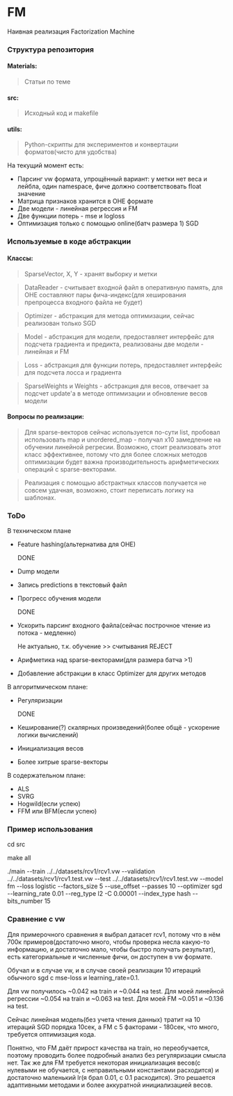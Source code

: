 # FM
Наивная реализация Factorization Machine


### Структура репозитория

#### Materials:
> Статьи по теме

#### src:
> Исходный код и makefile

#### utils: 
> Python-скрипты для экспериментов и конвертации форматов(чисто для удобства)

На текущий момент есть:
* Парсинг vw формата, упрощённый вариант: у метки нет веса и лейбла, один namespace, фиче должно соответствовать float значение
* Матрица признаков хранится в OHE формате
* Две модели - линейная регрессия и FM
* Две функции потерь - mse и logloss
* Оптимизация только с помощью online(батч размера 1) SGD


### Используемые в коде абстракции

#### Классы:
> SparseVector, X, Y - хранят выборку и метки

> DataReader - считывает входной файл в оперативную память, для OHE составляют пары фича-индекс(для хеширования препроцесса входного файла не будет)

> Optimizer - абстракция для метода оптимизации, сейчас реализован только SGD

> Model - абстракция для модели, предоставляет интерфейс для подсчета градиента и предикта, реализованы две модели - линейная и FM

> Loss - абстракция для функции потерь, предоставляет интерфейс для подсчета лосса и градиента

> SparseWeights и Weights - абстракция для весов, отвечает за подсчет update'а в методе оптимизации и обновление весов модели

#### Вопросы по реализации:
> Для sparse-векторов сейчас используется по-сути list, пробовал использовать map и unordered_map - получал x10 замедление
на обучении линейной регресии. Возможно, стоит реализовать этот класс эффективнее, потому что для более сложных методов оптимизации будет важна производительность арифметических операций с sparse-векторами.

> Реализация с помощью абстрактных классов получается не совсем удачная, возможно, стоит переписать логику на шаблонах.


### ToDo 

В техническом плане
* Feature hashing(альтернатива для OHE) 

    DONE
* Dump модели
* Запись predictions в текстовый файл
* Прогресс обучения модели

    DONE
* Ускорить парсинг входного файла(сейчас построчное чтение из потока - медленно) 

    Не актуально, т.к. обучение >> считывания  REJECT
* Арифметика над sparse-векторами(для размера батча >1)
* Добавление абстракции в класс Optimizer для других методов

В алгоритмическом плане:
* Регуляризации 

    DONE
* Кеширование(?) скалярных произведений(более общё - ускорение логики вычислений)
* Инициализация весов
* Более хитрые sparse-векторы

В содержательном плане:
* ALS 
* SVRG
* Hogwild(если успею)
* FFM или BFM(если успею)


### Пример использования

cd src

make all

./main --train ../../datasets/rcv1/rcv1.vw --validation ../../datasets/rcv1/rcv1.test.vw --test ../../datasets/rcv1/rcv1.test.vw --model fm --loss logistic --factors_size 5 --use_offset --passes 10 --optimizer sgd --learning_rate 0.01 --reg_type l2 -C 0.00001 --index_type hash --bits_number 15


### Сравнение c vw

Для примерочного сравнения я выбрал датасет rcv1, потому что в нём 700к примеров(достаточно много, чтобы проверка несла какую-то информацию, и достаточно мало, чтобы быстро получать результат), есть категориальные и численные фичи, он доступен в vw формате. 

Обучал и в случае vw, и в случае своей реализации 10 итераций обычного sgd с mse-loss и learning_rate=0.1. 

Для vw получилось ~0.042 на train и ~0.044 на test.
Для моей линейной регрессии ~0.054 на train и ~0.063 на test.
Для моей FM ~0.051 и ~0.136 на test.

Сейчас линейная модель(без учета чтения данных) тратит на 10 итераций SGD порядка 10сек, а FM c 5 факторами - 180сек, что много, требуется оптимизация кода.

Понятно, что FM даёт прирост качества на train, но переобучается, поэтому проводить более подробный анализ без регуляризации смысла нет. Так же для FM требуется некоторая инициализация весов(с нулевыми не обучается, с неправильными константами расходится) и достаточно маленький lr(я брал 0.01, c 0.1 расходится). Это решается адаптивными методами и более аккуратной инициализацией весов.
